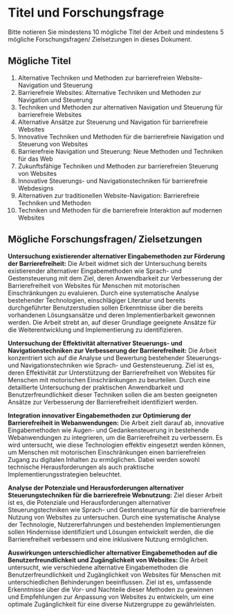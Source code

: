 # Titel und Forschungsfrage

Bitte notieren Sie mindestens 10 mögliche Titel der Arbeit und mindestens 5 mögliche Forschungsfragen/ Zielsetzungen in dieses Dokument.

## Mögliche Titel

1. Alternative Techniken und Methoden zur barrierefreien Website-Navigation und Steuerung
2. Barrierefreie Websites: Alternative Techniken und Methoden zur Navigation und Steuerung
3. Techniken und Methoden zur alternativen Navigation und Steuerung für barrierefreie Websites
4. Alternative Ansätze zur Steuerung und Navigation für barrierefreie Websites
5. Innovative Techniken und Methoden für die barrierefreie Navigation und Steuerung von Websites
6. Barrierefreie Navigation und Steuerung: Neue Methoden und Techniken für das Web
7. Zukunftsfähige Techniken und Methoden zur barrierefreien Steuerung von Websites
8. Innovative Steuerungs- und Navigationstechniken für barrierefreie Webdesigns
9. Alternativen zur traditionellen Website-Navigation: Barrierefreie Techniken und Methoden
10. Techniken und Methoden für die barrierefreie Interaktion auf modernen Websites

## Mögliche Forschungsfragen/ Zielsetzungen

**Untersuchung existierender alternativer Eingabemethoden zur Förderung der Barrierefreiheit:**
Die Arbeit widmet sich der Untersuchung bereits existierender alternativer Eingabemethoden wie Sprach- und Gestensteuerung mit dem Ziel, deren Anwendbarkeit zur Verbesserung der Barrierefreiheit von Websites für Menschen mit motorischen Einschränkungen zu evaluieren. Durch eine systematische Analyse bestehender Technologien, einschlägiger Literatur und bereits durchgeführter Benutzerstudien sollen Erkenntnisse über die bereits vorhandenen Lösungsansätze und deren Implementierbarkeit gewonnen werden. Die Arbeit strebt an, auf dieser Grundlage geeignete Ansätze für die Weiterentwicklung und Implementierung zu identifizieren.

**Untersuchung der Effektivität alternativer Steuerungs- und Navigationstechniken zur Verbesserung der Barrierefreiheit:**
Die Arbeit konzentriert sich auf die Analyse und Bewertung bestehender Steuerungs- und Navigationstechniken wie Sprach- und Gestensteuerung. Ziel ist es, deren Effektivität zur Unterstützung der Barrierefreiheit von Websites für Menschen mit motorischen Einschränkungen zu beurteilen. Durch eine detaillierte Untersuchung der praktischen Anwendbarkeit und Benutzerfreundlichkeit dieser Techniken sollen die am besten geeigneten Ansätze zur Verbesserung der Barrierefreiheit identifiziert werden.

**Integration innovativer Eingabemethoden zur Optimierung der Barrierefreiheit in Webanwendungen:**
Die Arbeit zielt darauf ab, innovative Eingabemethoden wie Augen- und Gedankensteuerung in bestehende Webanwendungen zu integrieren, um die Barrierefreiheit zu verbessern. Es wird untersucht, wie diese Technologien effektiv eingesetzt werden können, um Menschen mit motorischen Einschränkungen einen barrierefreien Zugang zu digitalen Inhalten zu ermöglichen. Dabei werden sowohl technische Herausforderungen als auch praktische Implementierungsstrategien beleuchtet.

**Analyse der Potenziale und Herausforderungen alternativer Steuerungstechniken für die barrierefreie Webnutzung:**
Ziel dieser Arbeit ist es, die Potenziale und Herausforderungen alternativer Steuerungstechniken wie Sprach- und Gestensteuerung für die barrierefreie Nutzung von Websites zu untersuchen. Durch eine systematische Analyse der Technologie, Nutzererfahrungen und bestehenden Implementierungen sollen Hindernisse identifiziert und Lösungen entwickelt werden, die die Barrierefreiheit verbessern und eine inklusivere Nutzung ermöglichen.

**Auswirkungen unterschiedlicher alternativer Eingabemethoden auf die Benutzerfreundlichkeit und Zugänglichkeit von Websites:**
Die Arbeit untersucht, wie verschiedene alternative Eingabemethoden die Benutzerfreundlichkeit und Zugänglichkeit von Websites für Menschen mit unterschiedlichen Behinderungen beeinflussen. Ziel ist es, umfassende Erkenntnisse über die Vor- und Nachteile dieser Methoden zu gewinnen und Empfehlungen zur Anpassung von Websites zu entwickeln, um eine optimale Zugänglichkeit für eine diverse Nutzergruppe zu gewährleisten.
